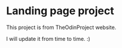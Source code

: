 # Landing page project
This project is from TheOdinProject website.
 
I will update it from time to time. :)